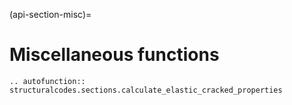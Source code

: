 (api-section-misc)=
# Miscellaneous functions

```{eval-rst}
.. autofunction:: structuralcodes.sections.calculate_elastic_cracked_properties

```